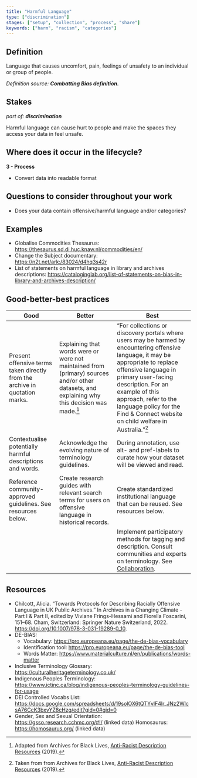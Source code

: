 ```yaml
---
title: "Harmful Language"
type: ["discrimination"]
stages: ["setup", "collection", "process", "share"]
keywords: ["harm", "racism", "categories"]
---
```




## Definition
Language that causes uncomfort, pain, feelings of unsafety to an individual or group of people.

_Definition source: **Combatting Bias definition.**_

## Stakes
_part of: **discrimination**_

Harmful language can cause hurt to people and make the spaces they access your data in feel unsafe. 

## Where does it occur in the lifecycle?

**3 - Process**

- Convert data into readable format


## Questions to consider throughout your work
- Does your data contain offensive/harmful language and/or categories?

## Examples
- Globalise Commodities Thesaurus: https://thesaurus.sd.di.huc.knaw.nl/commodities/en/ 
- Change the Subject documentary: https://n2t.net/ark:/83024/d4hq3s42r
- List of statements on harmful language in library and archives descriptions: https://cataloginglab.org/list-of-statements-on-bias-in-library-and-archives-description/

## Good-better-best practices

| Good | Better | Best|
|---|---|---|
|Present offensive terms taken directly from the archive in quotation marks. | Explaining that words were or were not maintained from (primary) sources and/or other datasets, and explaining why this decision was made.[^1]| “For collections or discovery portals where users may be harmed by encountering offensive language, it may be appropriate to replace offensive language in primary user-facing description. For an example of this approach, refer to the language policy for the Find & Connect website on child welfare in Australia.”[^2]|
| Contextualise potentially harmful descriptions and words. | Acknowledge the evolving nature of terminology guidelines.| During annotation, use alt- and pref-labels to curate how your dataset will be viewed and read. |
| Reference community-approved guidelines. See resources below. | Create research guides with relevant search terms for users on offensive language in historical records.| Create standardized institutional language that can be reused. See resources below. | 
| | | Implement participatory methods for tagging and description. Consult communities and experts on terminology. See [Collaboration](/bias/types/collaboration).|

## Resources
- Chilcott, Alicia. “Towards Protocols for Describing Racially Offensive Language in UK Public Archives.” In Archives in a Changing Climate - Part I & Part II, edited by Viviane Frings-Hessami and Fiorella Foscarini, 151–68. Cham, Switzerland: Springer Nature Switzerland, 2022. https://doi.org/10.1007/978-3-031-19289-0_10.
- DE-BIAS: 
    - Vocabulary: https://pro.europeana.eu/page/the-de-bias-vocabulary 
    - Identification tool: https://pro.europeana.eu/page/the-de-bias-tool 
    - Words Matter: https://www.materialculture.nl/en/publications/words-matter 
- Inclusive Terminology Glossary: https://culturalheritageterminology.co.uk/ 
- Indigenous Peoples Terminology: https://www.ictinc.ca/blog/indigenous-peoples-terminology-guidelines-for-usage 
- DEI Controlled Vocabs List: https://docs.google.com/spreadsheets/d/19solOX6tQTYvlF4lr_JNz2WlcsA76CcK3bxvYZ8cHzg/edit?gid=0#gid=0 
- Gender, Sex and Sexual Orientation: https://gsso.research.cchmc.org/#!/ (linked data)
Homosaurus: https://homosaurus.org/ (linked data)

[^1]: Adapted from Archives for Black Lives, <a href='https://archivesforblacklives.wordpress.com/wp-content/uploads/2019/10/ardr_final.pdf'>Anti-Racist Description Resources</a> (2019).
[^2]: Taken from from Archives for Black Lives, <a href='https://archivesforblacklives.wordpress.com/wp-content/uploads/2019/10/ardr_final.pdf'>Anti-Racist Description Resources</a> (2019).
